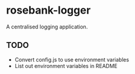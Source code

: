 # rosebank-logger
A centralised logging application.

## TODO

 - Convert config.js to use environment variables
 - List out environment variables in README